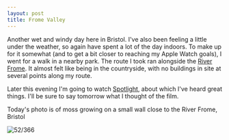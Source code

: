 ```yaml
---
layout: post
title: Frome Valley
---
```


Another wet and windy day here in Bristol. I've also been feeling a little under the weather, so again have spent a lot of the day indoors. To make up for it somewhat (and to get a bit closer to reaching my Apple Watch goals), I went for a walk in a nearby park. The route I took ran alongside the [River Frome](https://en.m.wikipedia.org/wiki/River_Frome,_Bristol). It almost felt like being in the countryside, with no buildings in site at several points along my route. 

Later this evening I'm going to watch [Spotlight](https://itunes.apple.com/gb/movie/spotlight/id1029633503?uo=4&at=1000l8mx), about which I've heard great things. I'll be sure to say tomorrow what I thought of the film. 
<!--break-->

Today's photo is of moss growing on a small wall close to the River Frome, Bristol

![52/366](http://media.humanboring.net/photos/2016-02-21.jpeg)
